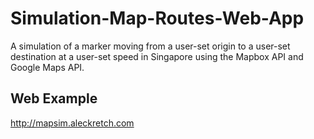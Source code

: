 # Simulation-Map-Routes-Web-App
A simulation of a marker moving from a user-set origin to a user-set destination at a user-set speed in Singapore using the Mapbox API and Google Maps API.

## Web Example

http://mapsim.aleckretch.com
